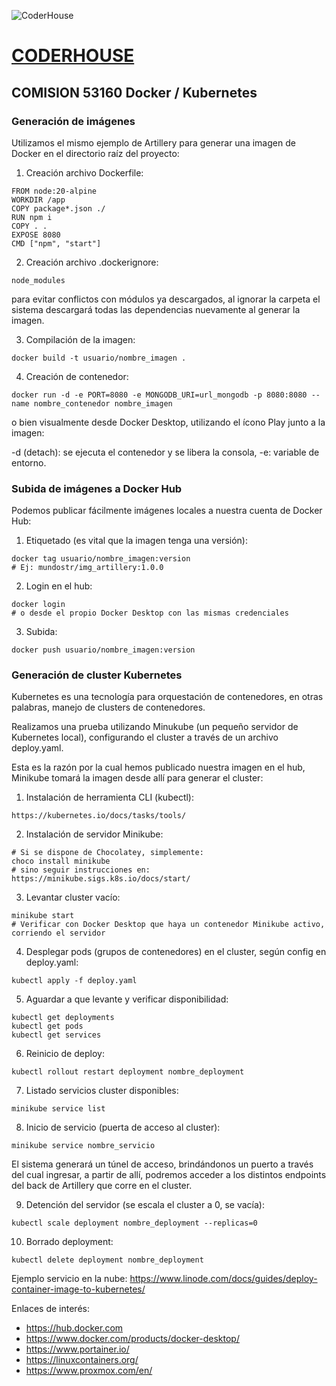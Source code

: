 ![CoderHouse](https://www.coderhouse.com/imgs/ch.svg)
# [CODERHOUSE](https://www.coderhouse.com/)

## COMISION 53160 Docker / Kubernetes

### Generación de imágenes
Utilizamos el mismo ejemplo de Artillery para generar una imagen de Docker en el directorio raíz del proyecto:

1. Creación archivo Dockerfile:
```
FROM node:20-alpine
WORKDIR /app
COPY package*.json ./
RUN npm i
COPY . .
EXPOSE 8080
CMD ["npm", "start"]
```

2. Creación archivo .dockerignore:
```
node_modules
```
para evitar conflictos con módulos ya descargados, al ignorar la carpeta el sistema descargará todas las dependencias nuevamente al generar la imagen.

3. Compilación de la imagen:
```
docker build -t usuario/nombre_imagen .
```

4. Creación de contenedor:
```
docker run -d -e PORT=8080 -e MONGODB_URI=url_mongodb -p 8080:8080 --name nombre_contenedor nombre_imagen
```

o bien visualmente desde Docker Desktop, utilizando el ícono Play junto a la imagen:

-d (detach): se ejecuta el contenedor y se libera la consola, -e: variable de entorno.

### Subida de imágenes a Docker Hub
Podemos publicar fácilmente imágenes locales a nuestra cuenta de Docker Hub:

1. Etiquetado (es vital que la imagen tenga una versión):
```
docker tag usuario/nombre_imagen:version
# Ej: mundostr/img_artillery:1.0.0
```

2. Login en el hub:
```
docker login
# o desde el propio Docker Desktop con las mismas credenciales
```

3. Subida:
```
docker push usuario/nombre_imagen:version
```

### Generación de cluster Kubernetes
Kubernetes es una tecnología para orquestación de contenedores, en otras palabras, manejo de clusters de contenedores.

Realizamos una prueba utilizando Minukube (un pequeño servidor de Kubernetes local), configurando el cluster a través de un archivo deploy.yaml.

Esta es la razón por la cual hemos publicado nuestra imagen en el hub, Minikube tomará la imagen desde allí para generar el cluster:

1. Instalación de herramienta CLI (kubectl):
```
https://kubernetes.io/docs/tasks/tools/
```

2. Instalación de servidor Minikube:
```
# Si se dispone de Chocolatey, simplemente:
choco install minikube
# sino seguir instrucciones en:
https://minikube.sigs.k8s.io/docs/start/
```

3. Levantar cluster vacío:
```
minikube start
# Verificar con Docker Desktop que haya un contenedor Minikube activo, corriendo el servidor
```

4. Desplegar pods (grupos de contenedores) en el cluster, según config en deploy.yaml:
```
kubectl apply -f deploy.yaml
```

5. Aguardar a que levante y verificar disponibilidad:
```
kubectl get deployments
kubectl get pods
kubectl get services
```

6. Reinicio de deploy:
```
kubectl rollout restart deployment nombre_deployment
```

7. Listado servicios cluster disponibles:
```
minikube service list
```

8. Inicio de servicio (puerta de acceso al cluster):
```
minikube service nombre_servicio
```

El sistema generará un túnel de acceso, brindándonos un puerto a través del cual ingresar, a partir de allí, podremos acceder a los distintos endpoints del back de Artillery que corre en el cluster.

9. Detención del servidor (se escala el cluster a 0, se vacía):
```
kubectl scale deployment nombre_deployment --replicas=0
```

10. Borrado deployment:
```
kubectl delete deployment nombre_deployment
```

Ejemplo servicio en la nube:
https://www.linode.com/docs/guides/deploy-container-image-to-kubernetes/

Enlaces de interés:
* https://hub.docker.com
* https://www.docker.com/products/docker-desktop/
* https://www.portainer.io/
* https://linuxcontainers.org/
* https://www.proxmox.com/en/
